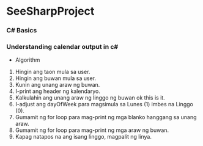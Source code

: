 # SeeSharpProject
### C# Basics 

### Understanding calendar output  in c#
- Algorithm
1. Hingin ang taon mula sa user.
2. Hingin ang buwan mula sa user.
3. Kunin ang unang araw ng buwan.
4. I-print ang header ng kalendaryo.
5. Kalkulahin ang unang araw ng linggo ng buwan ok this is it.
6. I-adjust ang dayOfWeek para magsimula sa Lunes (1) imbes na Linggo (0).
7. Gumamit ng for loop para mag-print ng mga blanko hanggang sa unang araw.
8. Gumamit ng for loop para mag-print ng mga araw ng buwan.
9. Kapag natapos na ang isang linggo, magpalit ng linya.
    
